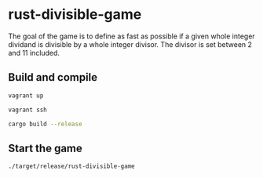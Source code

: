 # rust-divisible-game

The goal of the game is to define as fast as possible
if a given whole integer dividand is divisible
by a whole integer divisor. The divisor is set between 2 and 11 included.

## Build and compile

```sh
vagrant up
```

```sh
vagrant ssh
```

```sh
cargo build --release
```

## Start the game

```sh
./target/release/rust-divisible-game
```
